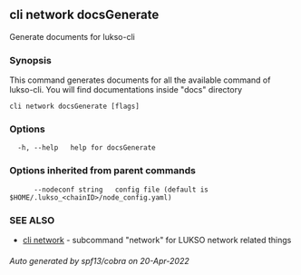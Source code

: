 ## cli network docsGenerate

Generate documents for lukso-cli

### Synopsis

This command generates documents for all the available command of lukso-cli.
You will find documentations inside "docs" directory

```
cli network docsGenerate [flags]
```

### Options

```
  -h, --help   help for docsGenerate
```

### Options inherited from parent commands

```
      --nodeconf string   config file (default is $HOME/.lukso_<chainID>/node_config.yaml)
```

### SEE ALSO

* [cli network](cli_network.md)	 - subcommand "network" for LUKSO network related things

###### Auto generated by spf13/cobra on 20-Apr-2022

